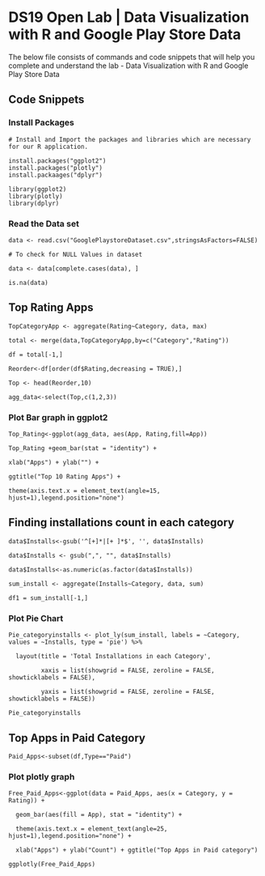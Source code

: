 ﻿# DS19 Open Lab | Data Visualization with R and Google Play Store Data

The below file consists of commands and code snippets that will help you complete and understand the lab - Data Visualization with R and Google Play Store Data

## Code Snippets

### Install Packages

```
# Install and Import the packages and libraries which are necessary for our R application.

install.packages("ggplot2")
install.packages("plotly")
install.packaages("dplyr")

library(ggplot2)
library(plotly)
library(dplyr)
```

### Read the Data set

```
data <- read.csv("GooglePlaystoreDataset.csv",stringsAsFactors=FALSE)

# To check for NULL Values in dataset

data <- data[complete.cases(data), ]

is.na(data)
```

## Top Rating Apps
```
TopCategoryApp <- aggregate(Rating~Category, data, max)

total <- merge(data,TopCategoryApp,by=c("Category","Rating"))

df = total[-1,]

Reorder<-df[order(df$Rating,decreasing = TRUE),]

Top <- head(Reorder,10)

agg_data<-select(Top,c(1,2,3))
```

### Plot Bar graph in ggplot2

```
Top_Rating<-ggplot(agg_data, aes(App, Rating,fill=App))

Top_Rating +geom_bar(stat = "identity") +

xlab("Apps") + ylab("") +

ggtitle("Top 10 Rating Apps") +

theme(axis.text.x = element_text(angle=15, hjust=1),legend.position="none")
```

## Finding installations count in each category

```
data$Installs<-gsub('^[+]*|[+ ]*$', '', data$Installs)

data$Installs <- gsub(",", "", data$Installs)

data$Installs<-as.numeric(as.factor(data$Installs))

sum_install <- aggregate(Installs~Category, data, sum)

df1 = sum_install[-1,]
```

### Plot Pie Chart

```
Pie_categoryinstalls <- plot_ly(sum_install, labels = ~Category, values = ~Installs, type = 'pie') %>%

  layout(title = 'Total Installations in each Category',
  
         xaxis = list(showgrid = FALSE, zeroline = FALSE, showticklabels = FALSE),
         
         yaxis = list(showgrid = FALSE, zeroline = FALSE, showticklabels = FALSE))
         
Pie_categoryinstalls
```

## Top Apps in Paid Category
```
Paid_Apps<-subset(df,Type=="Paid")
```

### Plot plotly graph

```
Free_Paid_Apps<-ggplot(data = Paid_Apps, aes(x = Category, y = Rating)) +

  geom_bar(aes(fill = App), stat = "identity") +
  
  theme(axis.text.x = element_text(angle=25, hjust=1),legend.position="none") +
  
  xlab("Apps") + ylab("Count") + ggtitle("Top Apps in Paid category")
  
ggplotly(Free_Paid_Apps)
```
